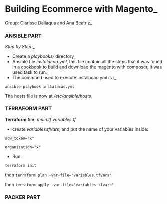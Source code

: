 # Building Ecommerce with Magento_
Group: Clarisse Dallaqua and Ana Beatriz_

### **ANSIBLE PART**

*Step by Step:*_
- Create a *playbooks/* directory_
- Ansible file *instalacao.yml*, this file contain all the steps that it was found in a cookbook to build and download the magento with composer, it was used task to run._
- The command used to execute instalacao.yml is :_ 
```
ansible-playbook instalacao.yml
```
The hosts file is now at _/etc/ansible/hosts_ 

### **TERRAFORM PART**

**Terraform file:**  _main.tf_ _variables.tf_
- create _variables.tfvars_, and put the name of your variables inside:
```
scw_token="x"

organization="x"
```
- Run 

```terraform init``` 

then ```terraform plan -var-file="variables.tfvars"```

then ```terraform apply -var-file="variables.tfvars"```

### **PACKER PART**

